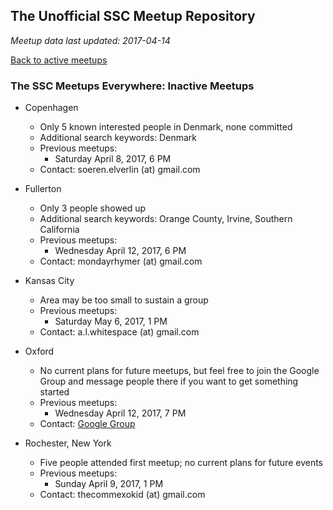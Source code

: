 ---
---

## The Unofficial SSC Meetup Repository

*Meetup data last updated: 2017-04-14*

[Back to active meetups](index.html)

### The SSC Meetups Everywhere: Inactive Meetups

* Copenhagen
    * Only 5 known interested people in Denmark, none committed
    * Additional search keywords: Denmark
    * Previous meetups:
      * Saturday April 8, 2017,  6  PM
    * Contact: soeren.elverlin (at) gmail.com

* Fullerton
    * Only 3 people showed up
    * Additional search keywords: Orange County, Irvine, Southern California
    * Previous meetups:
      * Wednesday April 12, 2017,  6  PM
    * Contact: mondayrhymer (at) gmail.com
    
* Kansas City
    * Area may be too small to sustain a group
    * Previous meetups:
      * Saturday May 6, 2017,  1  PM
    * Contact: a.l.whitespace (at) gmail.com
    
* Oxford
    * No current plans for future meetups, but feel free to join the Google Group and message people there if you want to get something started
    * Previous meetups:
      * Wednesday April 12, 2017,  7  PM
    * Contact: [Google Group](https://groups.google.com/forum/#!forum/slate-star-codex-oxford)
    
* Rochester, New York
    * Five people attended first meetup; no current plans for future events
    * Previous meetups: 
      * Sunday April 9, 2017,  1  PM
    * Contact: thecommexokid (at) gmail.com
